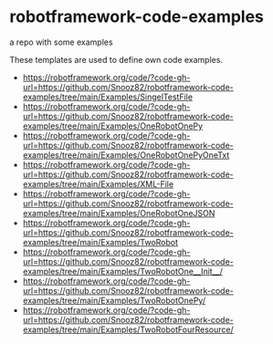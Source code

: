 # robotframework-code-examples
a repo with some examples


These templates are used to define own code examples.

- https://robotframework.org/code/?code-gh-url=https://github.com/Snooz82/robotframework-code-examples/tree/main/Examples/SingelTestFile
- https://robotframework.org/code/?code-gh-url=https://github.com/Snooz82/robotframework-code-examples/tree/main/Examples/OneRobotOnePy
- https://robotframework.org/code/?code-gh-url=https://github.com/Snooz82/robotframework-code-examples/tree/main/Examples/OneRobotOnePyOneTxt
- https://robotframework.org/code/?code-gh-url=https://github.com/Snooz82/robotframework-code-examples/tree/main/Examples/XML-File
- https://robotframework.org/code/?code-gh-url=https://github.com/Snooz82/robotframework-code-examples/tree/main/Examples/OneRobotOneJSON
- https://robotframework.org/code/?code-gh-url=https://github.com/Snooz82/robotframework-code-examples/tree/main/Examples/TwoRobot
- https://robotframework.org/code/?code-gh-url=https://github.com/Snooz82/robotframework-code-examples/tree/main/Examples/TwoRobotOne__Init__/
- https://robotframework.org/code/?code-gh-url=https://github.com/Snooz82/robotframework-code-examples/tree/main/Examples/TwoRobotOnePy/
- https://robotframework.org/code/?code-gh-url=https://github.com/Snooz82/robotframework-code-examples/tree/main/Examples/TwoRobotFourResource/
